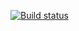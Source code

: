 [![Build status](https://github.com/silentninja/optic-python/actions/workflows/run_tests.yml/badge.svg)](https://github.com/silentninja/optic-python/actions/workflows/run_tests.yml)
